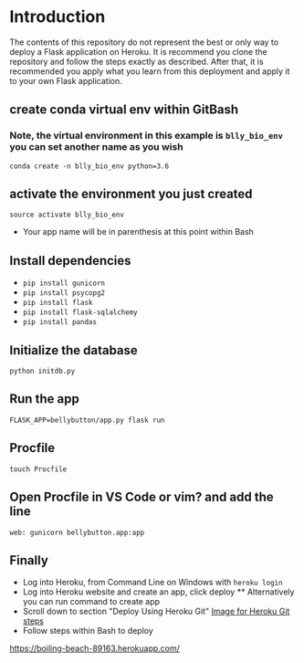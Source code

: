 # Introduction

The contents of this repository do not represent the best or only way to deploy a Flask application on Heroku. It is recommend you clone the repository and follow the steps exactly as described. After that, it is recommended you apply what you learn from this deployment and apply it to your own Flask application. 

## create conda virtual env within GitBash
### Note, the virtual environment in this example is `blly_bio_env` you can set another name as you wish
`conda create -n blly_bio_env python=3.6`

## activate the environment you just created
`source activate blly_bio_env`

* Your app name will be in parenthesis at this point within Bash

## Install dependencies
* `pip install gunicorn`
* `pip install psycopg2`
* `pip install flask`
* `pip install flask-sqlalchemy`
* `pip install pandas`

## Initialize the database
`python initdb.py`

## Run the app
`FLASK_APP=bellybutton/app.py flask run`

## Procfile
`touch Procfile`

## Open Procfile in VS Code or vim? and add the line
`web: gunicorn bellybutton.app:app`

## Finally
* Log into Heroku, from Command Line on Windows with `heroku login`
* Log into Heroku website and create an app, click deploy
** Alternatively you can run command to create app
* Scroll down to section "Deploy Using Heroku Git"
[Image for Heroku Git steps](https://github.com/pattyjula/hrku-garbanzo/blob/master/Capture.PNG)
* Follow steps within Bash to deploy

https://boiling-beach-89163.herokuapp.com/


